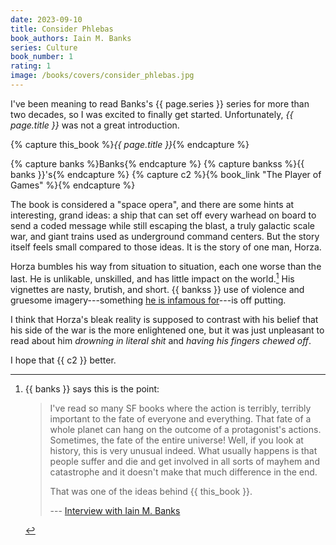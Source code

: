 ```yaml
---
date: 2023-09-10
title: Consider Phlebas
book_authors: Iain M. Banks
series: Culture
book_number: 1
rating: 1
image: /books/covers/consider_phlebas.jpg
---
```


I've been meaning to read <span class="author-name">Banks</span>'s <span
class="book-series">{{ page.series }}</span> series for more than two decades,
so I was excited to finally get started. Unfortunately, <cite
class="book-title">{{ page.title }}</cite> was not a great introduction.

{% capture this_book %}<cite class="book-title">{{ page.title }}</cite>{% endcapture %}

{% capture banks %}<span class="author-name">Banks</span>{% endcapture %}
{% capture bankss %}{{ banks }}'s{% endcapture %}
{% capture c2 %}{% book_link "The Player of Games" %}{% endcapture %}

The book is considered a "space opera", and there are some hints at
interesting, grand ideas: a ship that can set off every warhead on board to
send a coded message while still escaping the blast, a truly galactic scale
war, and giant trains used as underground command centers. But the story
itself feels small compared to those ideas. It is the story of one man, Horza.

Horza bumbles his way from situation to situation, each one worse than the
last. He is unlikable, unskilled, and has little impact on the world.[^banks]
His vignettes are nasty, brutish, and short. {{ bankss }} use of violence and
gruesome imagery---something [he is infamous for][wasp]---is off putting.

[wasp]: https://en.wikipedia.org/wiki/The_Wasp_Factory

[^banks]:
    {{ banks }} says this is the point:

    > I've read so many SF books where the action is terribly, terribly
    > important to the fate of everyone and everything. That fate of a whole
    > planet can hang on the outcome of a protagonist's actions. Sometimes,
    > the fate of the entire universe! Well, if you look at history, this is
    > very unusual indeed. What usually happens is that people suffer and die
    > and get involved in all sorts of mayhem and catastrophe and it doesn't
    > make that much difference in the end.
    >
    > That was one of the ideas behind {{ this_book }}.
    >
    > --- [Interview with Iain M. Banks][int]

[int]: https://web.archive.org/web/20071223184232/http://homepages.compuserve.de/Mostral/interviews/starlog94.htm

I think that Horza's bleak reality is supposed to contrast with his belief
that his side of the war is the more enlightened one, but it was just
unpleasant to read about him _drowning in literal shit_ and _having his
fingers chewed off_.

I hope that {{ c2 }} better.
